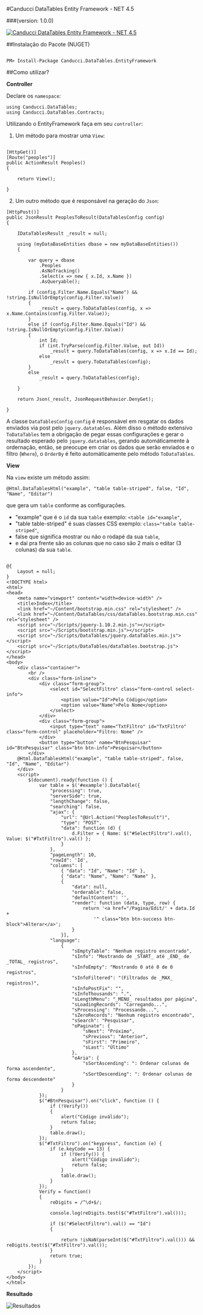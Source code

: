 #Canducci DataTables Entity Framework - NET 4.5

###(version: 1.0.0)

[![Canducci DataTables Entity Framework - NET 4.5](http://i666.photobucket.com/albums/vv25/netdragoon/1445749817_f-table-cell_128_zpschpxbzxv.png)](https://www.nuget.org/packages/Canducci.DataTables.EntityFramework/)

##Instalação do Pacote (NUGET)

```Csharp

PM> Install-Package Canducci.DataTables.EntityFramework

```

##Como utilizar?

__Controller__

Declare os `namespace`:

```Csharp
using Canducci.DataTables;
using Canducci.DataTables.Contracts;

```

Utilizando o EntityFramework faça em seu `controller`:

1) Um método para mostrar uma `View`:

```Csharp

[HttpGet()]
[Route("peoples")]
public ActionResult Peoples()
{

    return View();

}

```

2) Um outro método que é responsável na geração do `Json`:

```Csharp
[HttpPost()]
public JsonResult PeoplesToResult(DataTablesConfig config)
{

    IDataTablesResult _result = null;

    using (myDataBaseEntities dbase = new myDataBaseEntities())
    {
        
        var query = dbase
            .Peoples
            .AsNoTracking()
            .Select(x => new { x.Id, x.Name })
            .AsQueryable(); 

        if (config.Filter.Name.Equals("Name") && !string.IsNullOrEmpty(config.Filter.Value))
        {
            _result = query.ToDataTables(config, x => x.Name.Contains(config.Filter.Value));
        }
        else if (config.Filter.Name.Equals("Id") && !string.IsNullOrEmpty(config.Filter.Value))
        {
            int Id;
            if (int.TryParse(config.Filter.Value, out Id))
                _result = query.ToDataTables(config, x => x.Id == Id);
            else
                _result = query.ToDataTables(config);
        }
        else
            _result = query.ToDataTables(config);

    }

    return Json(_result, JsonRequestBehavior.DenyGet);

}

```

A classe `DataTablesConfig` `config` é responsável em resgatar os dados enviados via post pelo
`jquery.datatables`. Além disso o método extensivo `ToDataTables` tem a obrigação de pegar essas
configurações e gerar o resultado esperado pelo `jquery.datatables`, gerando automáticamente à ordernação, então, se preocupe em criar os dados que serão enviados e o filtro (`Where`), o `OrderBy` é feito automáticamente pelo método `ToDataTables`.

__View__

Na `view` existe um método assim: 

```Csharp
@Html.DataTablesHtml("example", "table table-striped", false, "Id", "Name", "Editar")

```
que gera um `table` conforme as configurações. 

 - "example" que é o `id` da sua `table` exemplo: `<table id="example"`,
 - "table table-striped" é suas classes CSS exemplo: `class="table table-striped"`,
 - false que significa mostrar ou não o rodapé da sua `table`,
 - e daí pra frente são as colunas que no caso são 2 mais o editar (3 colunas) da sua `table`.

```Csharp

@{
    Layout = null;
}
<!DOCTYPE html>
<html>
<head>
    <meta name="viewport" content="width=device-width" />
    <title>Index</title>
    <link href="~/Content/bootstrap.min.css" rel="stylesheet" />
    <link href="~/Content/DataTables/css/dataTables.bootstrap.min.css" rel="stylesheet" />
    <script src="~/Scripts/jquery-1.10.2.min.js"></script>
    <script src="~/Scripts/bootstrap.min.js"></script>
    <script src="~/Scripts/DataTables/jquery.dataTables.min.js"></script>
    <script src="~/Scripts/DataTables/dataTables.bootstrap.js"></script>
</head>
<body>
    <div class="container">
        <br />
        <div class="form-inline">
            <div class="form-group">
                <select id="SelectFiltro" class="form-control select-info">
                    <option value="Id">Pelo Código</option>
                    <option value="Name">Pelo Nome</option>
                </select>
            </div>
            <div class="form-group">
                <input type="text" name="TxtFiltro" id="TxtFiltro" class="form-control" placeholder="Filtro: Nome" />
            </div>
            <button type="button" name="BtnPesquisar" id="BtnPesquisar" class="btn btn-info">Pesquisar</button>
        </div>        
    @Html.DataTablesHtml("example", "table table-striped", false, "Id", "Name", "Editar")        
    </div>    
    <script>
        $(document).ready(function () {
            var table = $('#example').DataTable({
                "processing": true,
                "serverSide": true,
                "lengthChange": false,
                "searching": false,
                "ajax": {
                    "url": "@Url.Action("PeoplesToResult")",
                    "type": "POST",
                    "data": function (d) {
                        d.Filter = { Name: $("#SelectFiltro").val(), Value: $("#TxtFiltro").val() };
                    }
                },
                "pageLength": 10,
                "rowId": 'Id',
                "columns": [
                    { "data": "Id", "Name": "Id" },
                    { "data": "Name", "Name": "Name" },
                    {
                        "data": null,
                        "orderable": false,
                        "defaultContent": '',
                        "render": function (data, type, row) {
                            return '<a href="/Pagina/Edit/' + data.Id + 
                                '" class="btn btn-success btn-block">Alterar</a>';
                        }
                    }],
                "language": 
                    {
                        "sEmptyTable": "Nenhum registro encontrado",
                        "sInfo": "Mostrando de _START_ até _END_ de _TOTAL_ registros",
                        "sInfoEmpty": "Mostrando 0 até 0 de 0 registros",
                        "sInfoFiltered": "(Filtrados de _MAX_ registros)",
                        "sInfoPostFix": "",
                        "sInfoThousands": ".",
                        "sLengthMenu": "_MENU_ resultados por página",
                        "sLoadingRecords": "Carregando...",
                        "sProcessing": "Processando...",
                        "sZeroRecords": "Nenhum registro encontrado",
                        "sSearch": "Pesquisar",
                        "oPaginate": {
                            "sNext": "Próximo",
                            "sPrevious": "Anterior",
                            "sFirst": "Primeiro",
                            "sLast": "Último"
                        },
                        "oAria": {
                            "sSortAscending": ": Ordenar colunas de forma ascendente",
                            "sSortDescending": ": Ordenar colunas de forma descendente"
                        }
                    }
            });
            $("#BtnPesquisar").on("click", function () {
                if (!Verify())
                {
                    alert("Código inválido");
                    return false;
                }
                table.draw();
            });
            $("#TxtFiltro").on("keypress", function (e) {
                if (e.keyCode == 13) {
                    if (!Verify()) {
                        alert("Código inválido");
                        return false;
                    }
                    table.draw();
                }
            });
            Verify = function()
            {
                reDigits = /^\d+$/;

                console.log(reDigits.test($("#TxtFiltro").val()));

                if ($("#SelectFiltro").val() == "Id")
                {
                    
                    return !isNaN(parseInt($("#TxtFiltro").val())) && reDigits.test($("#TxtFiltro").val());
                }
                return true;
            }
        });
    </script>
</body>
</html>

```

__Resultado__

![Resultados](http://i666.photobucket.com/albums/vv25/netdragoon/newtela_zpsl5of38wm.png)